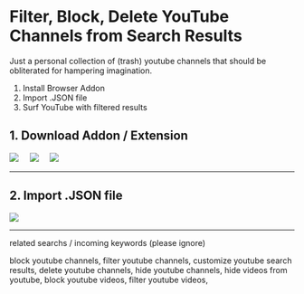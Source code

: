 # Filter, Block, Delete YouTube Channels from Search Results
Just a personal collection of (trash) youtube channels that should be obliterated for hampering imagination.

1. Install Browser Addon
2. Import .JSON file
3. Surf YouTube with filtered results

## 1. Download Addon / Extension

<a href="https://addons.mozilla.org/en-US/firefox/addon/video-blocker/" target="_blank"><img src="https://upload.wikimedia.org/wikipedia/commons/thumb/6/67/Firefox_Logo%2C_2017.svg/64px-Firefox_Logo%2C_2017.svg.png"></a> &nbsp; &nbsp; <a href="https://chrome.google.com/webstore/detail/video-blocker/jknkjnpcbbgcbdbaampbjlhkcghmgfhk?hl=en" target="_blank"><img src="https://upload.wikimedia.org/wikipedia/commons/thumb/a/a5/Google_Chrome_icon_%28September_2014%29.svg/64px-Google_Chrome_icon_%28September_2014%29.svg.png"></a> &nbsp; &nbsp; <a href="https://addons.opera.com/extensions/details/video-blocker/" target="_blank"><img src="https://upload.wikimedia.org/wikipedia/commons/thumb/4/49/Opera_2015_icon.svg/64px-Opera_2015_icon.svg.png"></a>

---

## 2. Import .JSON file

<img src="https://i.imgur.com/2Sn9o2u.gif">

---

related searchs / incoming keywords (please ignore)

block youtube channels, filter youtube channels, customize youtube search results, delete youtube channels, hide youtube channels, hide videos from youtube, block youtube videos, filter youtube videos, 
